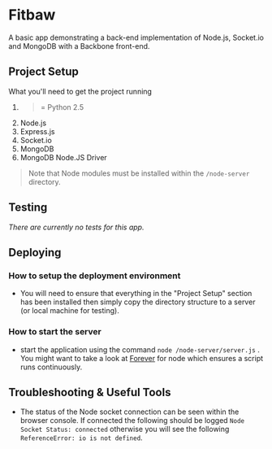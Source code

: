 # Fitbaw

A basic app demonstrating a back-end implementation of Node.js, Socket.io and MongoDB with a Backbone front-end.

## Project Setup

What you'll need to get the project running

1. >= Python 2.5
2. Node.js
3. Express.js
4. Socket.io
5. MongoDB
6. MongoDB Node.JS Driver

> Note that Node modules must be installed within the  ```/node-server ``` directory.

## Testing

_There are currently no tests for this app._

## Deploying

### How to setup the deployment environment

- You will need to ensure that everything in the "Project Setup" section has been installed then simply copy the directory structure to a server (or local machine for testing).

### How to start the server

- start the application using the command  ```node /node-server/server.js``` . You might want to take a look at [Forever](https://github.com/nodejitsu/forever) for node which ensures a script runs continuously. 

## Troubleshooting & Useful Tools

- The status of the Node socket connection can be seen within the browser console. If connected the following should be logged ```Node Socket Status: connected``` otherwise you will see the following ```ReferenceError: io is not defined```.
